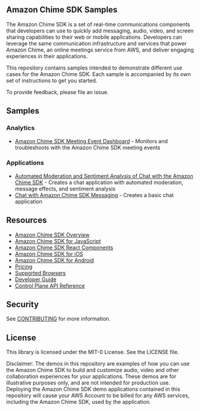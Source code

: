 ## Amazon Chime SDK Samples
The Amazon Chime SDK is a set of real-time communications components that developers can use to quickly add messaging, audio, video, and screen sharing capabilities to their web or mobile applications. Developers can leverage the same communication infrastructure and services that power Amazon Chime, an online meetings service from AWS, and deliver engaging experiences in their applications.

This repository contains samples intended to demonstrate different use cases for the Amazon Chime SDK. Each sample is accompanied by its own set of instructions to get you started.

To provide feedback, please file an issue.

## Samples

### Analytics

- [Amazon Chime SDK Meeting Event Dashboard](https://github.com/aws-samples/amazon-chime-sdk/tree/main/analytics/meeting-event-dashboard) - Monitors and troubleshoots with the Amazon Chime SDK meeting events

### Applications

- [Automated Moderation and Sentiment Analysis of Chat with the Amazon Chime SDK](https://github.com/aws-samples/amazon-chime-sdk/tree/main/apps/moderated-chat-and-sentiment-analysis) - Creates a chat application with automated moderation, message effects, and sentiment analysis
- [Chat with Amazon Chime SDK Messaging](https://github.com/aws-samples/amazon-chime-sdk/tree/main/apps/chat-) - Creates a basic chat application

## Resources

- [Amazon Chime SDK Overview](https://aws.amazon.com/chime/chime-sdk/)
- [Amazon Chime SDK for JavaScript](https://github.com/aws/amazon-chime-sdk-js)
- [Amazon Chime SDK React Components](https://github.com/aws/amazon-chime-sdk-component-library-react)
- [Amazon Chime SDK for iOS](https://github.com/aws/amazon-chime-sdk-ios)
- [Amazon Chime SDK for Android](https://github.com/aws/amazon-chime-sdk-android)
- [Pricing](https://aws.amazon.com/chime/pricing/#Chime_SDK_)
- [Supported Browsers](https://docs.aws.amazon.com/chime/latest/dg/meetings-sdk.html#mtg-browsers)
- [Developer Guide](https://docs.aws.amazon.com/chime/latest/dg/meetings-sdk.html)
- [Control Plane API Reference](https://docs.aws.amazon.com/chime/latest/APIReference/Welcome.html)

## Security

See [CONTRIBUTING](CONTRIBUTING.md#security-issue-notifications) for more information.

## License

This library is licensed under the MIT-0 License. See the LICENSE file.

Disclaimer: The demos in this repository are examples of how you can use the Amazon Chime SDK to build and customize audio, video and other collaboration experiences for your applications. These demos are for illustrative purposes only, and are not intended for production use. 
Deploying the Amazon Chime SDK demo applications contained in this repository will cause your AWS Account to be billed for any AWS services, including the Amazon Chime SDK, used by the application.
 
